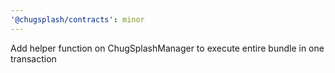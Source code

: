 ```yaml
---
'@chugsplash/contracts': minor
---
```


Add helper function on ChugSplashManager to execute entire bundle in one transaction
